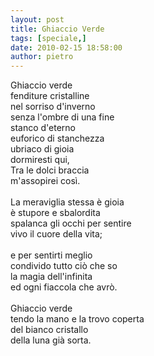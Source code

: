 ```yaml
---
layout: post
title: Ghiaccio Verde
tags: [speciale,]
date: 2010-02-15 18:58:00
author: pietro
---
```

Ghiaccio verde<br/>fenditure cristalline<br/>nel sorriso d'inverno<br/>senza l'ombre di una fine<br/>stanco d'eterno<br/>euforico di stanchezza<br/>ubriaco di gioia<br/>dormiresti qui,<br/>Tra le dolci braccia<br/>m'assopirei così.<br/><br/>La meraviglia stessa è gioia<br/>è stupore e sbalordita<br/>spalanca gli occhi per sentire<br/>vivo il cuore della vita;<br/><br/>e per sentirti meglio<br/>condivido tutto ciò che so<br/>la magia dell'infinita<br/>ed ogni fiaccola che avrò.<br/><br/>Ghiaccio verde<br/>tendo la mano e la trovo coperta<br/>del bianco cristallo<br/>della luna già sorta.
